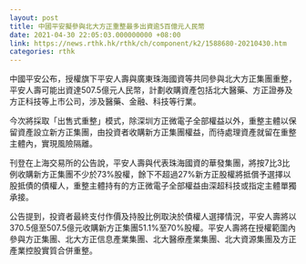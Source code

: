 ```yaml
---
layout: post
title: 中國平安擬參與北大方正重整最多出資逾5百億元人民幣
date: 2021-04-30 22:05:03.000000000 +08:00
link: https://news.rthk.hk/rthk/ch/component/k2/1588680-20210430.htm
categories: rthk
---
```


中國平安公布，授權旗下平安人壽與廣東珠海國資等共同參與北大方正集團重整，平安人壽可能出資達507.5億元人民幣，計劃收購資產包括北大醫藥、方正證券及方正科技等上市公司，涉及醫藥、金融、科技等行業。

今次將採取「出售式重整」模式，除深圳方正微電子全部權益以外，重整主體以保留資產設立新方正集團，由投資者收購新方正集團權益，而待處理資產就留在重整主體內，實現風險隔離。

刊登在上海交易所的公告說，平安人壽與代表珠海國資的華發集團，將按7比3比例收購新方正集團不少於73%股權，餘下不超過27%新方正股權將抵償予選擇以股抵債的債權人，重整主體持有的方正微電子全部權益由深超科技或指定主體單獨承接。

公告提到，投資者最終支付作價及持股比例取決於債權人選擇情況，平安人壽將以370.5億至507.5億元收購新方正集團51.1%至70%股權。平安人壽將在授權範圍內參與方正集團、北大方正信息產業集團、北大醫療產業集團、北大資源集團及方正產業控股實質合併重整。
